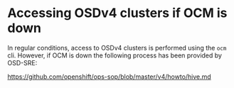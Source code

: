 # Accessing OSDv4 clusters if OCM is down

In regular conditions, access to OSDv4 clusters is performed using the `ocm`
cli. However, if OCM is down the following process has been provided by
OSD-SRE:

https://github.com/openshift/ops-sop/blob/master/v4/howto/hive.md

